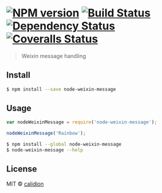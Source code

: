 #  [![NPM version][npm-image]][npm-url] [![Build Status][travis-image]][travis-url] [![Dependency Status][daviddm-image]][daviddm-url]  [![Coveralls Status][coveralls-image]][coveralls-url]

> Weixin message handling


## Install

```sh
$ npm install --save node-weixin-message
```


## Usage

```js
var nodeWeixinMessage = require('node-weixin-message');

nodeWeixinMessage('Rainbow');
```

```sh
$ npm install --global node-weixin-message
$ node-weixin-message --help
```


## License

MIT © [calidion](blog.3gcnbeta.com)


[npm-image]: https://badge.fury.io/js/node-weixin-message.svg
[npm-url]: https://npmjs.org/package/node-weixin-message
[travis-image]: https://travis-ci.org/node-weixin/node-weixin-message.svg?branch=master
[travis-url]: https://travis-ci.org/node-weixin/node-weixin-message
[daviddm-image]: https://david-dm.org/node-weixin/node-weixin-message.svg?theme=shields.io
[daviddm-url]: https://david-dm.org/node-weixin/node-weixin-message
[coveralls-image]: https://coveralls.io/repos/node-weixin/node-weixin-message/badge.svg?branch=master&service=github
[coveralls-url]: https://coveralls.io/github/node-weixin/node-weixin-message?branch=master
